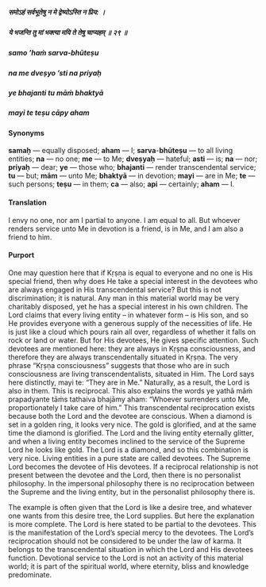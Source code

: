 ##### समोऽहं सर्वभूतेषु न मे द्वेष्योऽस्ति न प्रिय: ।
##### ये भजन्ति तु मां भक्त्या मयि ते तेषु चाप्यहम् ॥ २९ ॥

##### samo ’haṁ sarva-bhūteṣu
##### na me dveṣyo ’sti na priyaḥ
##### ye bhajanti tu māṁ bhaktyā
##### mayi te teṣu cāpy aham

#### Synonyms

**samaḥ** — equally disposed; **aham** — I; **sarva**-**bhūteṣu** — to all living entities; **na** — no one; **me** — to Me; **dveṣyaḥ** — hateful; **asti** — is; **na** — nor; **priyaḥ** — dear; **ye** — those who; **bhajanti** — render transcendental service; **tu** — but; **mām** — unto Me; **bhaktyā** — in devotion; **mayi** — are in Me; **te** — such persons; **teṣu** — in them; **ca** — also; **api** — certainly; **aham** — I.

#### Translation

I envy no one, nor am I partial to anyone. I am equal to all. But whoever renders service unto Me in devotion is a friend, is in Me, and I am also a friend to him.

#### Purport

One may question here that if Kṛṣṇa is equal to everyone and no one is His special friend, then why does He take a special interest in the devotees who are always engaged in His transcendental service? But this is not discrimination; it is natural. Any man in this material world may be very charitably disposed, yet he has a special interest in his own children. The Lord claims that every living entity – in whatever form – is His son, and so He provides everyone with a generous supply of the necessities of life. He is just like a cloud which pours rain all over, regardless of whether it falls on rock or land or water. But for His devotees, He gives specific attention. Such devotees are mentioned here: they are always in Kṛṣṇa consciousness, and therefore they are always transcendentally situated in Kṛṣṇa. The very phrase “Kṛṣṇa consciousness” suggests that those who are in such consciousness are living transcendentalists, situated in Him. The Lord says here distinctly, mayi te: “They are in Me.” Naturally, as a result, the Lord is also in them. This is reciprocal. This also explains the words ye yathā māṁ prapadyante tāṁs tathaiva bhajāmy aham: “Whoever surrenders unto Me, proportionately I take care of him.” This transcendental reciprocation exists because both the Lord and the devotee are conscious. When a diamond is set in a golden ring, it looks very nice. The gold is glorified, and at the same time the diamond is glorified. The Lord and the living entity eternally glitter, and when a living entity becomes inclined to the service of the Supreme Lord he looks like gold. The Lord is a diamond, and so this combination is very nice. Living entities in a pure state are called devotees. The Supreme Lord becomes the devotee of His devotees. If a reciprocal relationship is not present between the devotee and the Lord, then there is no personalist philosophy. In the impersonal philosophy there is no reciprocation between the Supreme and the living entity, but in the personalist philosophy there is.

The example is often given that the Lord is like a desire tree, and whatever one wants from this desire tree, the Lord supplies. But here the explanation is more complete. The Lord is here stated to be partial to the devotees. This is the manifestation of the Lord’s special mercy to the devotees. The Lord’s reciprocation should not be considered to be under the law of karma. It belongs to the transcendental situation in which the Lord and His devotees function. Devotional service to the Lord is not an activity of this material world; it is part of the spiritual world, where eternity, bliss and knowledge predominate.